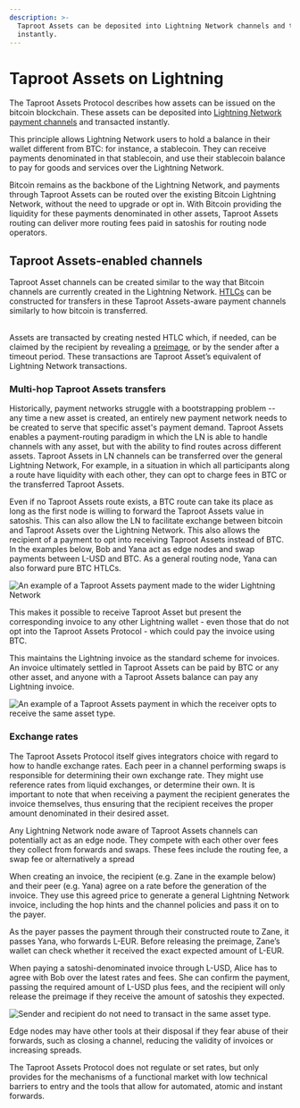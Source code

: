 ```yaml
---
description: >-
  Taproot Assets can be deposited into Lightning Network channels and transacted
  instantly.
---
```


# Taproot Assets on Lightning

The Taproot Assets Protocol describes how assets can be issued on the bitcoin blockchain. These assets can be deposited into [Lightning Network payment channels](https://docs.lightning.engineering/the-lightning-network/payment-channels/lifecycle-of-a-payment-channel) and transacted instantly.

This principle allows Lightning Network users to hold a balance in their wallet different from BTC: for instance, a stablecoin. They can receive payments denominated in that stablecoin, and use their stablecoin balance to pay for goods and services over the Lightning Network.

Bitcoin remains as the backbone of the Lightning Network, and payments through Taproot Assets can be routed over the existing Bitcoin Lightning Network, without the need to upgrade or opt in. With Bitcoin providing the liquidity for these payments denominated in other assets, Taproot Assets routing can deliver more routing fees paid in satoshis for routing node operators.

## Taproot Assets-enabled channels <a href="#docs-internal-guid-8073d85d-7fff-f958-e660-b596e6d08d6d" id="docs-internal-guid-8073d85d-7fff-f958-e660-b596e6d08d6d"></a>

Taproot Asset channels can be created similar to the way that Bitcoin channels are currently created in the Lightning Network. [HTLCs](../multihop-payments/hash-time-lock-contract-htlc.md) can be constructed for transfers in these Taproot Assets-aware payment channels similarly to how bitcoin is transferred.

\
Assets are transacted by creating nested HTLC which, if needed, can be claimed by the recipient by revealing a [preimage](../../community-resources/glossary.md#preimage), or by the sender after a timeout period.  These transactions are Taproot Asset’s equivalent of Lightning Network transactions.

### Multi-hop Taproot Assets transfers

Historically, payment networks struggle with a bootstrapping problem -- any time a new asset is created, an entirely new payment network needs to be created to serve that specific asset's payment demand.  Taproot Assets enables a payment-routing paradigm in which the LN is able to handle channels with any asset, but with the ability to find routes across different assets. Taproot Assets in LN channels can be transferred over the general Lightning Network, For example, in a situation in which all participants along a route have liquidity with each other, they can opt to charge fees in BTC or the transferred Taproot Assets.

Even if no Taproot Assets route exists, a BTC route can take its place as long as the first node is willing to forward the Taproot Assets value in satoshis. This can also allow the LN to facilitate exchange between bitcoin and Taproot Assets over the Lightning Network. This also allows the recipient of a payment to opt into receiving Taproot Assets instead of BTC. In the examples below, Bob and Yana act as edge nodes and swap payments between L-USD and BTC. As a general routing node, Yana can also forward pure BTC HTLCs.

![An example of a Taproot Assets payment made to the wider Lightning Network](<../../.gitbook/assets/Group 3881(1).png>)

This makes it possible to receive Taproot Asset but present the corresponding invoice to any other Lightning wallet - even those that do not opt into the Taproot Assets Protocol - which could pay the invoice using BTC.

This maintains the Lightning invoice as the standard scheme for invoices. An invoice ultimately settled in Taproot Assets can be paid by BTC or any other asset, and anyone with a Taproot Assets balance can pay any Lightning invoice.

![An example of a Taproot Assets payment in which the receiver opts to receive the same asset type.](<../../.gitbook/assets/Group 3882(2).png>)



### Exchange rates <a href="#docs-internal-guid-08fce969-7fff-c159-5dda-e3434119debb" id="docs-internal-guid-08fce969-7fff-c159-5dda-e3434119debb"></a>

The Taproot Assets Protocol itself gives integrators choice with regard to how to handle exchange rates. Each peer in a channel performing swaps is responsible for determining their own exchange rate. They might use reference rates from liquid exchanges, or determine their own. It is important to note that when receiving a payment the recipient generates the invoice themselves, thus ensuring that the recipient receives the proper amount denominated in their desired asset.&#x20;

Any Lightning Network node aware of Taproot Assets channels can potentially act as an edge node. They compete with each other over fees they collect from forwards and swaps. These fees include the routing fee, a swap fee or alternatively a spread

When creating an invoice, the recipient (e.g. Zane in the example below) and their peer (e.g. Yana) agree on a rate before the generation of the invoice. They use this agreed price to generate a general Lightning Network invoice, including the hop hints and the channel policies and pass it on to the payer.

As the payer passes the payment through their constructed route to Zane, it passes Yana, who forwards L-EUR. Before releasing the preimage, Zane’s wallet can check whether it received the exact expected amount of L-EUR.

When paying a satoshi-denominated invoice through L-USD, Alice has to agree with Bob over the latest rates and fees. She can confirm the payment, passing the required amount of L-USD plus fees, and the recipient will only release the preimage if they receive the amount of satoshis they expected.

![Sender and recipient do not need to transact in the same asset type.](<../../.gitbook/assets/Group 3881(2).png>)

Edge nodes may have other tools at their disposal if they fear abuse of their forwards, such as closing a channel, reducing the validity of invoices or increasing spreads.

The Taproot Assets Protocol does not regulate or set rates, but only provides for the mechanisms of a functional market with low technical barriers to entry and the tools that allow for automated, atomic and instant forwards.
